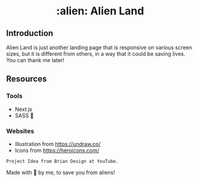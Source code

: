 <h1 align="center"> :alien: Alien Land </h1>

## Introduction
Alien Land is just another landing page that is responsive on various screen sizes, but it is different from others, in a way that it could be saving lives. You can thank me later!

## Resources

### Tools
- Next.js
- SASS 💅

### Websites
- Illustration from https://undraw.co/
- Icons from https://heroicons.com/
  
`Project Idea from Brian Design at YouTube.`

Made with 🤎 by me, to save you from aliens!
